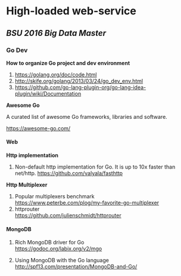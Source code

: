 # High-loaded web-service
## *BSU 2016 Big Data Master*

### Go Dev

**How to organize Go project and dev environment**

1. https://golang.org/doc/code.html
2. http://skife.org/golang/2013/03/24/go_dev_env.html
3. https://github.com/go-lang-plugin-org/go-lang-idea-plugin/wiki/Documentation

**Awesome Go**

A curated list of awesome Go frameworks, libraries and software.

https://awesome-go.com/

#### Web

**Http implementation**

1. Non-default http implementation for Go. It is up to 10x faster than net/http.
 https://github.com/valyala/fasthttp

**Http Multiplexer**

1. Popular multiplexers benchmark  
   https://www.peterbe.com/plog/my-favorite-go-multiplexer
2. httprouter  
   https://github.com/julienschmidt/httprouter
   
   
#### MongoDB

1. Rich MongoDB driver for Go  
   https://godoc.org/labix.org/v2/mgo

2. Using MongoDB with the Go language  
   http://spf13.com/presentation/MongoDB-and-Go/